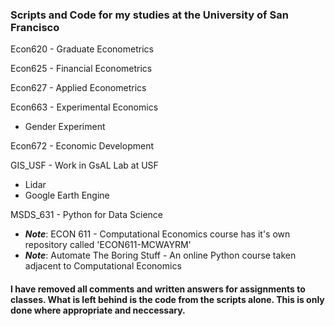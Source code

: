 ### Scripts and Code for my studies at the University of San Francisco

Econ620 - Graduate Econometrics

Econ625 - Financial Econometrics

Econ627 - Applied Econometrics

Econ663 - Experimental Economics
- Gender Experiment           

Econ672 - Economic Development

GIS_USF - Work in GsAL Lab at USF
- Lidar
- Google Earth Engine

MSDS_631 - Python for Data Science

- _**Note**_: ECON 611 - Computational Economics course has it's own repository called 'ECON611-MCWAYRM'
- _**Note**_: Automate The Boring Stuff - An online Python course taken adjacent to Computational Economics

#### I have removed all comments and written answers for assignments to classes. What is left behind is the code from the scripts alone. This is only done where appropriate and neccessary.
